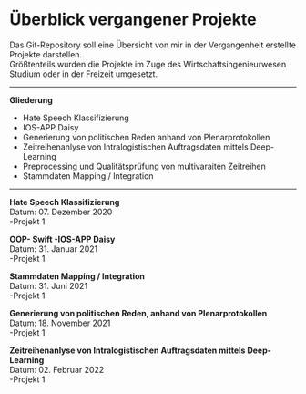 # Überblick vergangener Projekte

Das Git-Repository soll eine Übersicht von mir in der Vergangenheit erstellte Projekte darstellen.<br>
Größtenteils wurden die Projekte im Zuge des Wirtschaftsingenieurwesen Studium oder in der Freizeit umgesetzt. <br>
<hr>
<p> <b>Gliederung</b>
<ul>
  <li>Hate Speech Klassifizierung</li>
  <li>IOS-APP Daisy</li>
  <li>Generierung von politischen Reden anhand von Plenarprotokollen</</li>
  <li>Zeitreihenanlyse von Intralogistischen Auftragsdaten mittels Deep-Learning</li>
  <li>Preprocessing und Qualitätsprüfung von multivaraiten Zeitreihen</li>
  <li>Stammdaten Mapping / Integration</li>
</ul>
<hr>

<b>Hate Speech Klassifizierung </b>
<br> Datum: 07. Dezember 2020
<br>
-Projekt 1
<br>

<b>OOP- Swift -IOS-APP Daisy</b>
<br> Datum: 31. Januar 2021
<br>
-Projekt 1
<br>

<b>Stammdaten Mapping / Integration </b>
<br>Datum: 31. Juni 2021 
<br>
-Projekt 1
<br>

<b>Generierung von politischen Reden, anhand von Plenarprotokollen</b>
<br>Datum: 18. November 2021
<br>
-Projekt 1
<br>


<b>Zeitreihenanlyse von Intralogistischen Auftragsdaten mittels Deep-Learning </b>
<br>Datum: 02. Februar 2022
<br>
-Projekt 1
<br>


